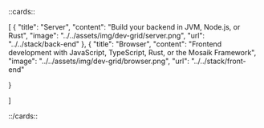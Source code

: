 ::cards::

[
  {
    "title": "Server",
    "content": "Build your backend in JVM, Node.js, or Rust",
    "image": "../../assets/img/dev-grid/server.png",
    "url": "../../stack/back-end"
  },
  {
    "title": "Browser",
    "content": "Frontend development with JavaScript, TypeScript, Rust, or the Mosaik Framework",
    "image": "../../assets/img/dev-grid/browser.png",
    "url": "../../stack/front-end"

  }

]

::/cards::